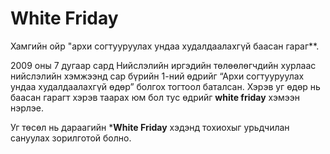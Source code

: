 # White Friday
Хамгийн ойр "архи согтууруулах ундаа худалдаалахгүй баасан гараг**.

2009 оны 7 дугаар сард Нийслэлийн иргэдийн төлөөлөгчдийн хурлаас нийслэлийн хэмжээнд сар бүрийн 1-ний өдрийг “Архи согтууруулах ундаа худалдаалахгүй өдөр” болгох тогтоол баталсан. Хэрэв уг өдөр нь баасан гарагт хэрэв таарах юм бол тус өдрийг **white friday** хэмээн нэрлэе.

Уг төсөл нь дараагийн ***White Friday** хэдэнд тохиохыг урьдчилан сануулах зорилготой болно.
